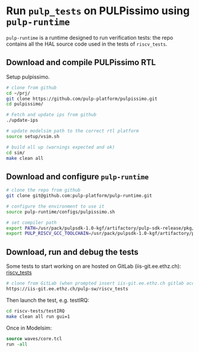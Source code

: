 # Run `pulp_tests` on PULPissimo using `pulp-runtime`
`pulp-runtime` is a runtime designed to run verification tests: the repo contains all the HAL source code used in the tests of `riscv_tests`.

## Download and compile PULPissimo RTL

Setup pulpissimo.

```bash
# clone from github
cd ~/prj/
git clone https://github.com/pulp-platform/pulpissimo.git
cd pulpissimo/

# Fetch and update ips from github
./update-ips

# update modelsim path to the correct rtl platform
source setup/vsim.sh

# build all up (warnings expected and ok)
cd sim/
make clean all
```

## Download and configure `pulp-runtime`

```bash
# clone the repo from github
git clone git@github.com:pulp-platform/pulp-runtime.git

# configure the environment to use it
source pulp-runtime/configs/pulpissimo.sh

# set compiler path
export PATH=/usr/pack/pulpsdk-1.0-kgf/artifactory/pulp-sdk-release/pkg/pulp_riscv_gcc/1.0.13/bin/:$PATH
export PULP_RISCV_GCC_TOOLCHAIN=/usr/pack/pulpsdk-1.0-kgf/artifactory/pulp-sdk-release/pkg/pulp_riscv_gcc/1.0.13
```

## Download, run and debug the tests
Some tests to start working on are hosted on GitLab (iis-git.ee.ethz.ch): 
[riscv_tests](https://iis-git.ee.ethz.ch/pulp-sw/riscv_tests) 

```bash
# clone from GitLab (when prompted insert iis-git.ee.ethz.ch gitlab account pw)
https://iis-git.ee.ethz.ch/pulp-sw/riscv_tests
```
Then launch the test, e.g. testIRQ:
```bash
cd riscv-tests/testIRQ
make clean all run gui=1
```
Once in Modelsim:
```tcl
source waves/core.tcl
run -all
```
